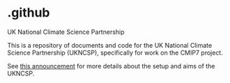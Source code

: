 # .github
UK National Climate Science Partnership

This is a repository of documents and code for the UK National Climate Science Partnership (UKNCSP), specifically for work on the CMIP7 project.

See [this announcement](https://www.metoffice.gov.uk/research/approach/collaboration/uk-national-climate-science-partnership) for more details about the setup and aims of the UKNCSP.
